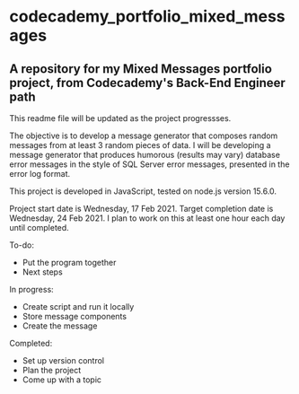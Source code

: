 # codecademy_portfolio_mixed_messages
## A repository for my Mixed Messages portfolio project, from Codecademy's Back-End Engineer path

This readme file will be updated as the project progressses.

The objective is to develop a message generator that composes random messages from at least 3 random pieces of data. I will be developing a message generator that produces humorous (results may vary) database error messages in the style of SQL Server error messages, presented in the error log format.

This project is developed in JavaScript, tested on node.js version 15.6.0.

Project start date is Wednesday, 17 Feb 2021. Target completion date is Wednesday, 24 Feb 2021. I plan to work on this at least one hour each day until completed.

To-do:

* Put the program together
* Next steps

In progress:

* Create script and run it locally
* Store message components
* Create the message

Completed:

* Set up version control
* Plan the project
* Come up with a topic